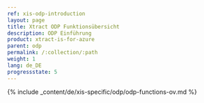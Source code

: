 ```yaml
---
ref: xis-odp-introduction
layout: page
title: Xtract ODP Funktionsübersicht
description: ODP Einführung
product: xtract-is-for-azure
parent: odp
permalink: /:collection/:path
weight: 1
lang: de_DE
progressstate: 5
---
```

{% include _content/de/xis-specific/odp/odp-functions-ov.md %}

